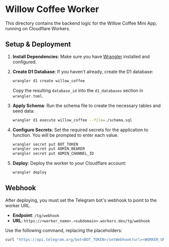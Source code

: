 # Willow Coffee Worker

This directory contains the backend logic for the Willow Coffee Mini App, running on Cloudflare Workers.

## Setup & Deployment

1.  **Install Dependencies**:
    Make sure you have [Wrangler](https://developers.cloudflare.com/workers/wrangler/install-and-update/) installed and configured.

2.  **Create D1 Database**:
    If you haven't already, create the D1 database:
    ```sh
    wrangler d1 create willow_coffee
    ```
    Copy the resulting `database_id` into the `d1_databases` section in `wrangler.toml`.

3.  **Apply Schema**:
    Run the schema file to create the necessary tables and seed data:
    ```sh
    wrangler d1 execute willow_coffee --file=./schema.sql
    ```

4.  **Configure Secrets**:
    Set the required secrets for the application to function. You will be prompted to enter each value.
    ```sh
    wrangler secret put BOT_TOKEN
    wrangler secret put ADMIN_BEARER
    wrangler secret put ADMIN_CHANNEL_ID
    ```

5.  **Deploy**:
    Deploy the worker to your Cloudflare account:
    ```sh
    wrangler deploy
    ```

## Webhook

After deploying, you must set the Telegram bot's webhook to point to the worker URL.

-   **Endpoint**: `/tg/webhook`
-   **URL**: `https://<worker_name>.<subdomain>.workers.dev/tg/webhook`

Use the following command, replacing the placeholders:
```sh
curl "https://api.telegram.org/bot<BOT_TOKEN>/setWebhook?url=<WORKER_URL>/tg/webhook&allowed_updates=["message","channel_post","callback_query"]"
```
